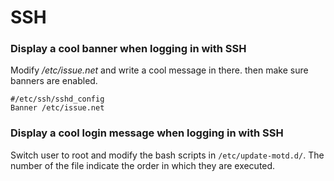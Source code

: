 # SSH

### Display a cool banner when logging in with SSH

Modify */etc/issue.net* and write a cool message in there. then make sure banners are enabled.

``` none
#/etc/ssh/sshd_config
Banner /etc/issue.net
```

### Display a cool login message when logging in with SSH

Switch user to root and modify the bash scripts in `/etc/update-motd.d/`. The number of the file indicate the order in which they are executed.
